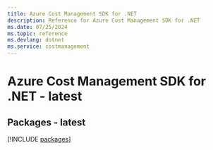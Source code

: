 ```yaml
---
title: Azure Cost Management SDK for .NET
description: Reference for Azure Cost Management SDK for .NET
ms.date: 07/25/2024
ms.topic: reference
ms.devlang: dotnet
ms.service: costmanagement
---
```

# Azure Cost Management SDK for .NET - latest
## Packages - latest
[!INCLUDE [packages](cost-management-index.md)]